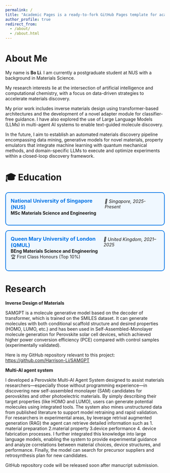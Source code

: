 ```yaml
---
permalink: /
title: "Academic Pages is a ready-to-fork GitHub Pages template for academic personal websites"
author_profile: true
redirect_from: 
  - /about/
  - /about.html
---
```


# About Me

My name is **Bo Li**. I am currently a postgraduate student at NUS with a background in Materials Science.  

My research interests lie at the intersection of artificial intelligence and computational chemistry, with a focus on data-driven strategies to accelerate materials discovery.  

My prior work includes inverse materials design using transformer-based architectures and the development of a novel adapter module for classifier-free guidance. I have also explored the use of Large Language Models (LLMs) in multi-agent AI systems to enable text-guided molecule discovery.  

In the future, I aim to establish an automated materials discovery pipeline encompassing data mining, generative models for novel materials, property emulators that integrate machine learning with quantum mechanical methods, and domain-specific LLMs to execute and optimize experiments within a closed-loop discovery framework.  

# 🎓 Education

<div style="border: 2px solid #0073e6; border-radius: 10px; padding: 15px; margin-bottom: 15px; background-color: #f0f8ff;">
  <div style="display: flex; justify-content: space-between; align-items: center;">
    <h3 style="margin: 0; color: #0073e6;">National University of Singapore (NUS)</h3>
    <span style="font-style: italic;">📍 Singapore, 2025-Present</span>
  </div>
  <b>MSc Materials Science and Engineering</b></p>
</div>

<div style="border: 2px solid #0073e6; border-radius: 10px; padding: 15px; margin-bottom: 15px; background-color: #f0f8ff;">
  <div style="display: flex; justify-content: space-between; align-items: center;">
    <h3 style="margin: 0; color: #0073e6;">Queen Mary University of London (QMUL)</h3>
    <span style="font-style: italic;">📍 United Kingdom, 2021–2025</span>
  </div>
  <b>BEng Materials Science and Engineering</b><br>
  🏆 First Class Honours (Top 10%)</p>
</div>

# Research

**Inverse Design of Materials**

SAMGPT is a molecule generative model based on the decoder of transformer, which is trained on the SMILES dataset. It can generate molecules with both conditional scaffold structure and desired properties (HOMO, LUMO, etc.) and has been used in Self-Assembled-Monolayer molecule generation for Perovskite solar cell devices, which achieved higher power conversion efficiency (PCE) compared with control samples (experimentally validated).

Here is my GitHub repository relevant to this project: https://github.com/Harrison-Li/SAMGPT

**Multi-AI agent system**

I developed a Perovskite Multi-AI Agent System designed to assist materials researchers—especially those without programming experience—in discovering new self-assembled monolayer (SAM) candidates for perovskites and other photoelectric materials. By simply describing their target properties (like HOMO and LUMO), users can generate potential molecules using integrated tools. The system also mines unstructured data from published literature to support model retraining and rapid validation. For researchers in experimental areas, by leverage retrival augmented generation (RAG) the agent can retrieve detailed information such as 1. material preparation 2.material property 3.device performance 4. device fabrication processes. I further integrated this knowledge into large language models, enabling the system to provide experimental guidance and analyze correlations between material choices, device structures, and performance. Finally, the model can search for precursor suppliers and retrosynthesis plan for new candidates.

GitHub repository code will be released soon after manucript submission.
